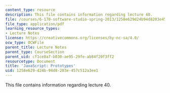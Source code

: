 ```yaml
---
content_type: resource
description: This file contains information regarding lecture 40.
file: /courses/6-170-software-studio-spring-2013/1258e629d24b94d8203e457c512a3ee1_MIT6_170S13_40-java-prot.pdf
file_type: application/pdf
learning_resource_types:
- Lecture Notes
license: https://creativecommons.org/licenses/by-nc-sa/4.0/
ocw_type: OCWFile
parent_title: Lecture Notes
parent_type: CourseSection
parent_uid: cf1ce8a7-b030-ae95-29fe-ab84f20f3ff2
resourcetype: Document
title: 'JavaScript: Prototypes'
uid: 1258e629-d24b-94d8-203e-457c512a3ee1
---
```

This file contains information regarding lecture 40.